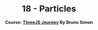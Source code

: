 <div align="center">

# 18 - Particles

#### Course: [ThreeJS Journey][course] By Bruno Simon

</div>

<!-----------------------------------{ Links }---------------------------------->

[course]: https://threejs-journey.com
